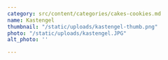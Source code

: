 ```yaml
---
category: src/content/categories/cakes-cookies.md
name: Kastengel
thumbnail: "/static/uploads/kastengel-thumb.png"
photo: "/static/uploads/kastengel.JPG"
alt_photo: ''

---
```

